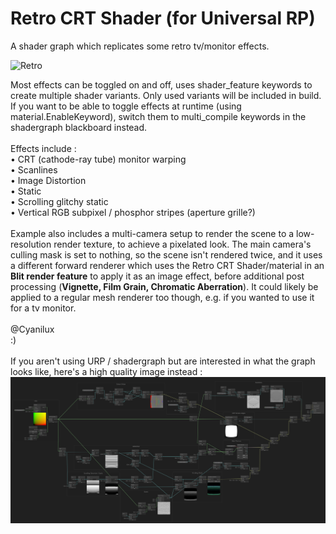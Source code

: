 # Retro CRT Shader (for Universal RP)
A shader graph which replicates some retro tv/monitor effects.<br />

![Retro](retro.gif)

Most effects can be toggled on and off, uses shader_feature keywords to create multiple shader variants. Only used variants will be included in build. If you want to be able to toggle effects at runtime (using material.EnableKeyword), switch them to multi_compile keywords in the shadergraph blackboard instead.<br />
<br />
Effects include : <br />
• CRT (cathode-ray tube) monitor warping<br />
• Scanlines<br />
• Image Distortion<br />
• Static<br />
• Scrolling glitchy static<br />
• Vertical RGB subpixel / phosphor stripes (aperture grille?)<br />
<br />
Example also includes a multi-camera setup to render the scene to a low-resolution render texture, to achieve a pixelated look. The main camera's culling mask is set to nothing, so the scene isn't rendered twice, and it uses a different forward renderer which uses the Retro CRT Shader/material in an **Blit render feature** to apply it as an image effect, before additional post processing (**Vignette, Film Grain, Chromatic Aberration**). It could likely be applied to a regular mesh renderer too though, e.g. if you wanted to use it for a tv monitor.<br />
<br />
@Cyanilux<br />
:)<br />
<br />
If you aren't using URP / shadergraph but are interested in what the graph looks like, here's a high quality image instead :
![RetroGraph](retro_graph.png)
